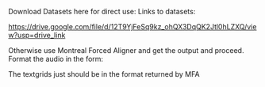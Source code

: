 Download Datasets here for direct use:
  Links to datasets:

  https://drive.google.com/file/d/12T9YjFeSq9kz_ohQX3DqQK2Jtl0hLZXQ/view?usp=drive_link

Otherwise use Montreal Forced Aligner and get the output and proceed.
Format the audio in the form:

The textgrids just should be in the format returned by MFA
